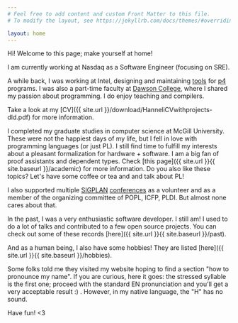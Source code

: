 ```yaml
---
# Feel free to add content and custom Front Matter to this file.
# To modify the layout, see https://jekyllrb.com/docs/themes/#overriding-theme-defaults

layout: home
---
```


Hi! Welcome to this page; make yourself at home!

I am currently working at Nasdaq as a Software Engineer (focusing on SRE).

A while back, I was working at Intel, designing and maintaining [tools](https://github.com/p4lang/p4c) for [p4](https://opennetworking.org/p4/) programs. I was also a part-time faculty at [Dawson College](https://www.dawsoncollege.qc.ca/computer-science-technology/), where I shared my passion about programming. I do enjoy teaching and compilers.

Take a look at my [CV]({{ site.url }}/download/HanneliCVwithprojects-dld.pdf) for more information.

I completed my graduate studies in computer science at McGill University. These were not the happiest days of my life, but I fell in love with programming languages (or just PL). I still find time to fulfill my interests about a pleasant formalization for hardware + software. I am a big fan of proof assistants and dependent types. Check [this page]({{ site.url }}{{ site.baseurl }}/academic) for more information. Do you also like these topics? Let's have some coffee or tea and and talk about PL!

I also supported multiple [SIGPLAN](https://www.sigplan.org/) [conferences](https://www.sigplan.org/Conferences/) as a volunteer and as a member of the organizing committee of POPL, ICFP, PLDI. But almost none cares about that.


In the past, I was a very enthusiastic software developer. I still am! I used to do a lot of talks and contributed to a few open source projects. You can check out some of these records [here]({{ site.url }}{{ site.baseurl }}/past).

And as a human being, I also have some hobbies! They are listed [here]({{ site.url }}{{ site.baseurl }}/hobbies).

Some folks told me they visited my website hoping to find a section "how to pronounce my name". If you are curious, here it goes: the stressed syllable is the first one; proceed with the standard EN pronunciation and you'll get a very acceptable result :) . However, in my native language, the "H" has no sound. 

Have fun! <3


